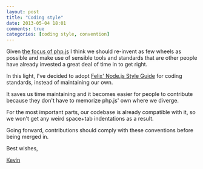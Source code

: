 ```yaml
---
layout: post
title: "Coding style"
date: 2013-05-04 18:01
comments: true
categories: [coding style, convention]
---
```


Given [the focus of php.js](/blog/2013/05/03/a-word-on-the-focus-of-php-dot-js/) I think
we should re-invent as few wheels as possible and make use of sensible tools
and standards that are other people have already invested a great deal of time
in to get right.

In this light, I've decided to adopt [Felix' Node.js Style Guide](http://nodeguide.com/style.html)
for coding standards, instead of maintaining our own.

It saves us time maintaining and it becomes easier for people to contribute because
they don't have to memorize php.js' own where we diverge.

For the most important parts, our codebase is already compatible with it, so
we won't get any weird space+tab indentations as a result.

Going forward, contributions should comply with these conventions before being
merged in.


Best wishes,

[Kevin](http://twitter.com/kvz)
